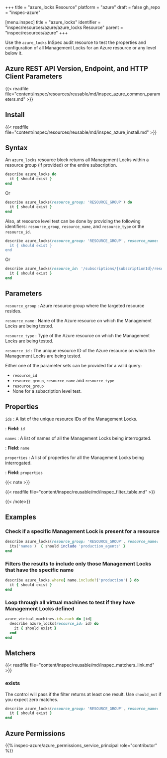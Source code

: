 +++
title = "azure_locks Resource"
platform = "azure"
draft = false
gh_repo = "inspec-azure"

[menu.inspec]
title = "azure_locks"
identifier = "inspec/resources/azure/azure_locks Resource"
parent = "inspec/resources/azure"
+++

Use the `azure_locks` InSpec audit resource to test the properties and configuration of all Management Locks for an Azure resource or any level below it.

## Azure REST API Version, Endpoint, and HTTP Client Parameters

{{< readfile file="content/inspec/resources/reusable/md/inspec_azure_common_parameters.md" >}}

## Install

{{< readfile file="content/inspec/resources/reusable/md/inspec_azure_install.md" >}}

## Syntax

An `azure_locks` resource block returns all Management Locks within a resource group (if provided) or the entire subscription.

```ruby
describe azure_locks do
  it { should exist }
end
```

Or

```ruby
describe azure_locks(resource_group: 'RESOURCE_GROUP') do
  it { should exist }
end
```

Also, at resource level test can be done by providing the following identifiers: `resource_group`, `resource_name`, and `resource_type` or the `resource_id`.

```ruby
describe azure_locks(resource_group: 'RESOURCE_GROUP', resource_name: 'VM_NAME`, resource_type: 'Microsoft.Compute/virtualMachines') do
  it { should exist }
end
```

Or

```ruby
describe azure_locks(resource_id: '/subscriptions/{subscriptionId}/resourceGroups/{resourceGroup}/providers/Microsoft.Compute/virtualMachines/{vmName}') do
  it { should exist }
end
```

## Parameters

`resource_group`
: Azure resource group where the targeted resource resides.

`resource_name`
: Name of the Azure resource on which the Management Locks are being tested.

`resource_type`
: Type of the Azure resource on which the Management Locks are being tested.

`resource_id`
: The unique resource ID of the Azure resource on which the Management Locks are being tested.

Either one of the parameter sets can be provided for a valid query:

- `resource_id`
- `resource_group`, `resource_name` and `resource_type`
- `resource_group`
- None for a subscription level test.

## Properties

`ids`
: A list of the unique resource IDs of the Management Locks.

: **Field**: `id`

`names`
: A list of names of all the Management Locks being interrogated.

: **Field**: `name`

`properties`
: A list of properties for all the Management Locks being interrogated.

: **Field**: `properties`

{{< note >}}

{{< readfile file="content/inspec/reusable/md/inspec_filter_table.md" >}}

{{< /note>}}

## Examples

### Check if a specific Management Lock is present for a resource

```ruby
describe azure_locks(resource_group: 'RESOURCE_GROUP', resource_name: 'VM_NAME', resource_type: 'Microsoft.Compute/virtualMachines') do
  its('names')  { should include 'production_agents' }
end
```

### Filters the results to include only those Management Locks that have the specific name

```ruby
describe azure_locks.where{ name.include?('production') } do
  it { should exist }
end
```

### Loop through all virtual machines to test if they have Management Locks defined

```ruby
azure_virtual_machines.ids.each do |id|
  describe azure_locks(resource_id: id) do
    it { should exist }
  end
end
``` 

## Matchers

{{< readfile file="content/inspec/reusable/md/inspec_matchers_link.md" >}}

### exists

The control will pass if the filter returns at least one result. Use `should_not` if you expect zero matches.
```ruby
describe azure_locks(resource_group: 'RESOURCE_GROUP', resource_name: 'VM_NAME', resource_type: 'Microsoft.Compute/virtualMachines') do
  it { should exist }
end
```

## Azure Permissions

{{% inspec-azure/azure_permissions_service_principal role="contributor" %}}
